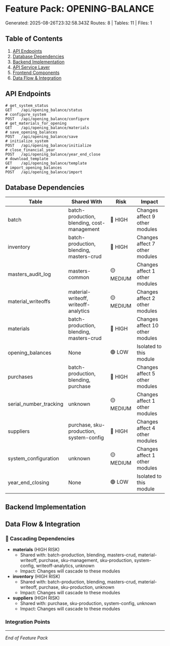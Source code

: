 # Feature Pack: OPENING-BALANCE
Generated: 2025-08-26T23:32:58.343Z
Routes: 8 | Tables: 11 | Files: 1

## Table of Contents
1. [API Endpoints](#api-endpoints)
2. [Database Dependencies](#database-dependencies)
3. [Backend Implementation](#backend-implementation)
4. [API Service Layer](#api-service-layer)
5. [Frontend Components](#frontend-components)
6. [Data Flow & Integration](#data-flow--integration)

## API Endpoints
```
# get_system_status
GET    /api/opening_balance/status
# configure_system
POST   /api/opening_balance/configure
# get_materials_for_opening
GET    /api/opening_balance/materials
# save_opening_balances
POST   /api/opening_balance/save
# initialize_system
POST   /api/opening_balance/initialize
# close_financial_year
POST   /api/opening_balance/year_end_close
# download_template
GET    /api/opening_balance/template
# import_opening_balances
POST   /api/opening_balance/import
```

## Database Dependencies
| Table | Shared With | Risk | Impact |
|-------|-------------|------|--------|
| batch | batch-production, blending, cost-management | 🔴 HIGH | Changes affect 9 other modules |
| inventory | batch-production, blending, masters-crud | 🔴 HIGH | Changes affect 7 other modules |
| masters_audit_log | masters-common | 🟡 MEDIUM | Changes affect 1 other modules |
| material_writeoffs | material-writeoff, writeoff-analytics | 🟡 MEDIUM | Changes affect 2 other modules |
| materials | batch-production, blending, masters-crud | 🔴 HIGH | Changes affect 10 other modules |
| opening_balances | None | 🟢 LOW | Isolated to this module |
| purchases | batch-production, blending, purchase | 🔴 HIGH | Changes affect 5 other modules |
| serial_number_tracking | unknown | 🟡 MEDIUM | Changes affect 1 other modules |
| suppliers | purchase, sku-production, system-config | 🔴 HIGH | Changes affect 4 other modules |
| system_configuration | unknown | 🟡 MEDIUM | Changes affect 1 other modules |
| year_end_closing | None | 🟢 LOW | Isolated to this module |

## Backend Implementation

## Data Flow & Integration
### 🔗 Cascading Dependencies
- **materials** (HIGH RISK)
  - Shared with: batch-production, blending, masters-crud, material-writeoff, purchase, sku-management, sku-production, system-config, writeoff-analytics, unknown
  - Impact: Changes will cascade to these modules
- **inventory** (HIGH RISK)
  - Shared with: batch-production, blending, masters-crud, material-writeoff, purchase, sku-production, unknown
  - Impact: Changes will cascade to these modules
- **suppliers** (HIGH RISK)
  - Shared with: purchase, sku-production, system-config, unknown
  - Impact: Changes will cascade to these modules

### Integration Points

---
*End of Feature Pack*